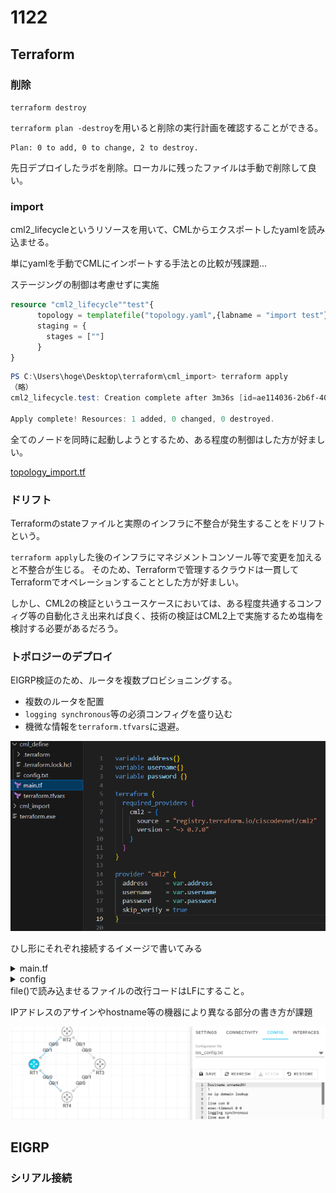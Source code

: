 # 1122

## Terraform

### 削除
`terraform destroy`

`terraform plan -destroy`を用いると削除の実行計画を確認することができる。

~~~
Plan: 0 to add, 0 to change, 2 to destroy.
~~~
先日デプロイしたラボを削除。ローカルに残ったファイルは手動で削除して良い。

### import

cml2_lifecycleというリソースを用いて、CMLからエクスポートしたyamlを読み込ませる。

単にyamlを手動でCMLにインポートする手法との比較が残課題...

ステージングの制御は考慮せずに実施

~~~main.tf
resource "cml2_lifecycle""test"{
      topology = templatefile("topology.yaml",{labname = "import test"})
      staging = {
        stages = [""]
      }
}
~~~
~~~ps1
PS C:\Users\hoge\Desktop\terraform\cml_import> terraform apply
（略）
cml2_lifecycle.test: Creation complete after 3m36s [id=ae114036-2b6f-40c3-a3c6-6c69e23817e2]

Apply complete! Resources: 1 added, 0 changed, 0 destroyed.
~~~
全てのノードを同時に起動しようとするため、ある程度の制御はした方が好ましい。

[topology_import.tf](https://github.com/CiscoDevNet/terraform-provider-cml2/blob/main/examples/resources/cml2_lifecycle/topology_import.tf)

### ドリフト

Terraformのstateファイルと実際のインフラに不整合が発生することをドリフトという。

`terraform apply`した後のインフラにマネジメントコンソール等で変更を加えると不整合が生じる。
そのため、Terraformで管理するクラウドは一貫してTerraformでオペレーションすることとした方が好ましい。

しかし、CML2の検証というユースケースにおいては、ある程度共通するコンフィグ等の自動化さえ出来れば良く、技術の検証はCML2上で実施するため塩梅を検討する必要があるだろう。

### トポロジーのデプロイ

EIGRP検証のため、ルータを複数プロビショニングする。
 
 - 複数のルータを配置
 - `logging synchronous`等の必須コンフィグを盛り込む
 - 機微な情報を`terraform.tfvars`に退避。

![ここにディレクトリ構造](https://raw.githubusercontent.com/220TI/Training-Reports/refs/heads/master/1122/1122_1.png)

ひし形にそれぞれ接続するイメージで書いてみる

<details><summary>main.tf</summary>

    variable address{}
    variable username{}
    variable password {}

    terraform {
    required_providers {
        cml2 = {
        source  = "registry.terraform.io/ciscodevnet/cml2"
        version = "~> 0.7.0"
        }
    }
    }

    provider "cml2" {
    address     = var.address
    username    = var.username
    password    = var.password
    skip_verify = true
    }

    resource "cml2_lab" "lab1" {
    title = "EIGRP"
    }

    resource "cml2_node" "rt1" {
    lab_id         = cml2_lab.lab1.id
    nodedefinition = "iosv"
    configuration = file("config.txt")
    label          = "RT1"
    x              = -120
    y              = 0
    }

    resource "cml2_node" "rt2" {
    lab_id         = cml2_lab.lab1.id
    nodedefinition = "iosv"
    configuration = file("config.txt")
    label          = "RT2"
    x              = 0
    y              = -120
    }

    resource "cml2_node" "rt3" {
    lab_id         = cml2_lab.lab1.id
    nodedefinition = "iosv"
    configuration = file("config.txt")
    label          = "RT3"
    x              = 120
    y              = 0
    }

    resource "cml2_node" "rt4" {
    lab_id         = cml2_lab.lab1.id
    nodedefinition = "iosv"
    configuration = file("config.txt")
    label          = "RT4"
    x              = 0
    y              = 120
    }

    resource "cml2_link" "link1" {
    lab_id = cml2_lab.lab1.id
    node_a = cml2_node.rt1.id
    slot_a = 1
    node_b = cml2_node.rt2.id
    slot_b = 0
    }

    resource "cml2_link" "link2" {
    lab_id = cml2_lab.lab1.id
    node_a = cml2_node.rt2.id
    slot_a = 1
    node_b = cml2_node.rt3.id
    slot_b = 0
    }

    resource "cml2_link" "link3" {
    lab_id = cml2_lab.lab1.id
    node_a = cml2_node.rt3.id
    slot_a = 1
    node_b = cml2_node.rt4.id
    slot_b = 0
    }

    resource "cml2_link" "link4" {
    lab_id = cml2_lab.lab1.id
    node_a = cml2_node.rt4.id
    slot_a = 1
    node_b = cml2_node.rt1.id
    slot_b = 0
    }

</details>

<details><summary>config</summary>

    hostname unnamedRT
    !
    no ip domain lookup
    !
    line con 0
    exec-timeout 0 0
    logging synchronous
    line aux 0
    line vty 0 4
    exec-timeout 0 0
    logging synchronous
    !
    end
    

</details>
file()で読み込ませるファイルの改行コードはLFにすること。

IPアドレスのアサインやhostname等の機器により異なる部分の書き方が課題

![完成画像](https://raw.githubusercontent.com/220TI/Training-Reports/refs/heads/master/1122/1122_2.png)


## EIGRP

### シリアル接続
